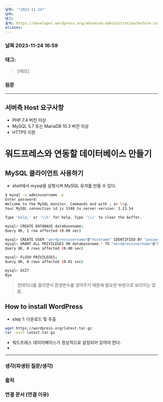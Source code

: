 ```yaml
---
날짜: '"2023-11-24"'
넘버: 
태그: 
출처: https://developer.wordpress.org/advanced-administration/before-install/creating-database/
aliases:
---
```

### 날짜  2023-11-24 16:59

### 태그:

>[!메모]
>

### 원문
---
## 서버측 Host 요구사항
- PHP 7.4 버전 이상
- MySQL 5.7 또는 MariaDB 10.3 버전 이상
- HTTPS 지원
# 워드프레스와 연동할 데이터베이스 만들기
## MySQL 클라이언트 사용하기

- shell에서 mysql을 실행시켜 MySQL 유저를 만들 수 있다.
```sh
$ mysql -u adminusername -p  
Enter password:  
Welcome to the MySQL monitor. Commands end with ; or \\g.  
Your MySQL connection id is 5340 to server version: 3.23.54  

Type 'help;' or '\\h' for help. Type '\\c' to clear the buffer.  

mysql> CREATE DATABASE databasename;  
Query OK, 1 row affected (0.00 sec)

mysql> CREATE USER "wordpressusername"@"hostname" IDENTIFIED BY "password";
mysql> GRANT ALL PRIVILEGES ON databasename.* TO "wordpressusername"@"hostname";
Query OK, 0 rows affected (0.00 sec)

mysql> FLUSH PRIVILEGES;  
Query OK, 0 rows affected (0.01 sec)   

mysql> EXIT  
Bye  
```
> 컨테이너를 올리면서 환경변수를 넣어주기 때문에 필요한 부분으로 보이지는 않음.
## How to install WordPress
- step 1: 다운로드 및 추출
```sh
wget https://wordpress.org/latest.tar.gz
tar -xzvf latest.tar.gz 
```
- 워드프레스 데이터베이스가 정상적으로 설정되어 있어야 한다.
-  

---
### 생각(파생된 질문/생각)

### 출처

### 연결 문서 (연결 이유)
